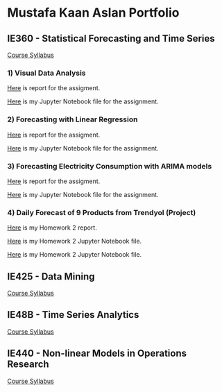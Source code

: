 

# Mustafa Kaan Aslan Portfolio


## IE360 - Statistical Forecasting and Time Series

[Course Syllabus](files/360sy.html)

### 1) Visual Data Analysis

[Here](files/360hw1.html) is report for the assigment.  

[Here](files/360hw1.ipynb) is my Jupyter Notebook file for the assignment.

### 2) Forecasting with Linear Regression

[Here](files/360hw2.html) is report for the assigment.   

[Here](files/360hw2.ipynb) is my Jupyter Notebook file for the assignment.

### 3) Forecasting Electricity Consumption with ARIMA models

[Here](files/360hw3.html) is report for the assigment.  

[Here](files/360hw3.ipynb) is my Jupyter Notebook file for the assignment.

### 4) Daily Forecast of 9 Products from Trendyol (Project)

[Here](files/360projectAnalysis.html) is my Homework 2 report.  

[Here](files/360projectReport.html) is my Homework 2 Jupyter Notebook file.

[Here](files/360project.ipnyb) is my Homework 2 Jupyter Notebook file.


## IE425 - Data Mining

[Course Syllabus](files/425sy.html)

## IE48B - Time Series Analytics

[Course Syllabus](files/48bsy.html)


## IE440 - Non-linear Models in Operations Research

[Course Syllabus](files/440sy.html)



